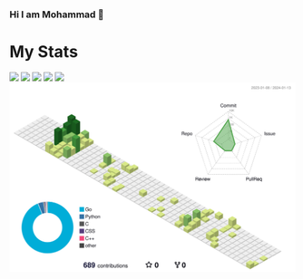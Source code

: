 ### Hi I am Mohammad 👋

<!--
**MSK17A/MSK17A** is a ✨ _special_ ✨ repository because its `README.md` (this file) appears on your GitHub profile.

Here are some ideas to get you started:

- 🔭 I’m currently working on ...
- 🌱 I’m currently learning ...
- 👯 I’m looking to collaborate on ...
- 🤔 I’m looking for help with ...
- 💬 Ask me about ...
- 📫 How to reach me: ...
- 😄 Pronouns: ...
- ⚡ Fun fact: ...
-->

# My Stats
![](http://github-profile-summary-cards.vercel.app/api/cards/profile-details?username=msk17a&theme=dark)
![](http://github-profile-summary-cards.vercel.app/api/cards/repos-per-language?username=msk17a&theme=dark)
![](http://github-profile-summary-cards.vercel.app/api/cards/most-commit-language?username=msk17a&theme=dark)
![](http://github-profile-summary-cards.vercel.app/api/cards/stats?username=msk17a&theme=dark)
![](http://github-profile-summary-cards.vercel.app/api/cards/productive-time?username=msk17a&theme=dark&utcOffset=8)
![](./profile-3d-contrib/profile-green-animate.svg)

